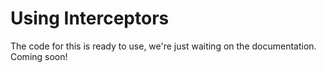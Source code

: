 # Using Interceptors

The code for this is ready to use, we're just waiting on the documentation. Coming soon!
